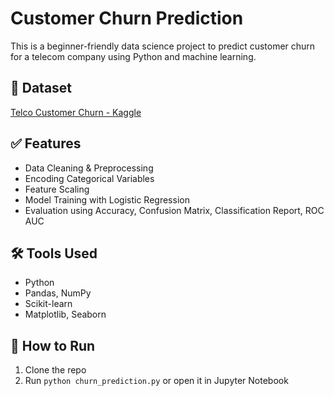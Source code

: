 # Customer Churn Prediction

This is a beginner-friendly data science project to predict customer churn for a telecom company using Python and machine learning.

## 📁 Dataset
[Telco Customer Churn - Kaggle](https://www.kaggle.com/datasets/blastchar/telco-customer-churn)

## ✅ Features
- Data Cleaning & Preprocessing
- Encoding Categorical Variables
- Feature Scaling
- Model Training with Logistic Regression
- Evaluation using Accuracy, Confusion Matrix, Classification Report, ROC AUC

## 🛠️ Tools Used
- Python
- Pandas, NumPy
- Scikit-learn
- Matplotlib, Seaborn

## 🚀 How to Run
1. Clone the repo
2. Run `python churn_prediction.py` or open it in Jupyter Notebook

